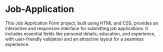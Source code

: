 # Job-Application
This Job Application Form project, built using HTML and CSS, provides an interactive and responsive interface for submitting job applications. It includes essential fields like personal details, education, and experience, with user-friendly validation and an attractive layout for a seamless experience.
